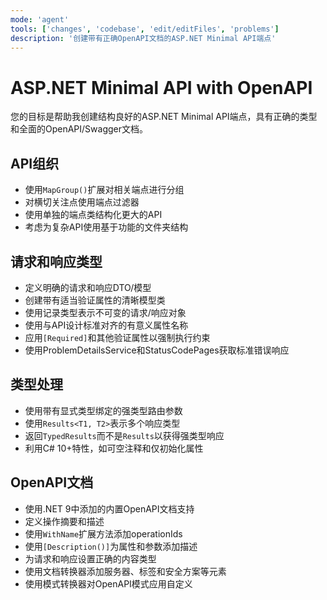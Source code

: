 ```yaml
---
mode: 'agent'
tools: ['changes', 'codebase', 'edit/editFiles', 'problems']
description: '创建带有正确OpenAPI文档的ASP.NET Minimal API端点'
---
```


# ASP.NET Minimal API with OpenAPI

您的目标是帮助我创建结构良好的ASP.NET Minimal API端点，具有正确的类型和全面的OpenAPI/Swagger文档。

## API组织

- 使用`MapGroup()`扩展对相关端点进行分组
- 对横切关注点使用端点过滤器
- 使用单独的端点类结构化更大的API
- 考虑为复杂API使用基于功能的文件夹结构

## 请求和响应类型

- 定义明确的请求和响应DTO/模型
- 创建带有适当验证属性的清晰模型类
- 使用记录类型表示不可变的请求/响应对象
- 使用与API设计标准对齐的有意义属性名称
- 应用`[Required]`和其他验证属性以强制执行约束
- 使用ProblemDetailsService和StatusCodePages获取标准错误响应

## 类型处理

- 使用带有显式类型绑定的强类型路由参数
- 使用`Results<T1, T2>`表示多个响应类型
- 返回`TypedResults`而不是`Results`以获得强类型响应
- 利用C# 10+特性，如可空注释和仅初始化属性

## OpenAPI文档

- 使用.NET 9中添加的内置OpenAPI文档支持
- 定义操作摘要和描述
- 使用`WithName`扩展方法添加operationIds
- 使用`[Description()]`为属性和参数添加描述
- 为请求和响应设置正确的内容类型
- 使用文档转换器添加服务器、标签和安全方案等元素
- 使用模式转换器对OpenAPI模式应用自定义